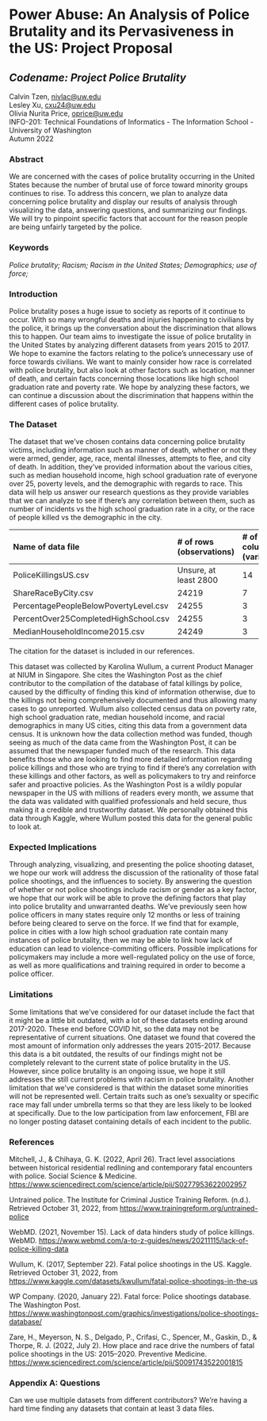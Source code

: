 # Power Abuse: An Analysis of Police Brutality and its Pervasiveness in the US: Project Proposal

## *_Codename: Project Police Brutality_*  
Calvin Tzen, nivlac@uw.edu  
Lesley Xu, cxu24@uw.edu  
Olivia Nurita Price, oprice@uw.edu  
INFO-201: Technical Foundations of Informatics - The Information School - University of Washington  
Autumn 2022

### Abstract
We are concerned with the cases of police brutality occurring in the United States because the number of brutal use of force toward minority groups continues to rise.
To address this concern, we plan to analyze data concerning police brutality and display our results of analysis through visualizing the data, answering questions, and summarizing our findings. We will try to pinpoint specific factors that account for the reason people are being unfairly targeted by the police.

### Keywords
_Police brutality; Racism; Racism in the United States; Demographics; use of force;_

### Introduction
Police brutality poses a huge issue to society as reports of it continue to occur. With so many wrongful deaths and injuries happening to civilians by the police, it brings up the conversation about the discrimination that allows this to happen. Our team aims to investigate the issue of police brutality in the United States by analyzing different datasets from years 2015 to 2017. We hope to examine the factors relating to the police’s unnecessary use of force towards civilians. We want to mainly consider how race is correlated with police brutality, but also look at other factors such as location, manner of death, and certain facts concerning those locations like high school graduation rate and poverty rate. We hope by analyzing these factors, we can continue a discussion about the discrimination that happens within the different cases of police brutality.

### The Dataset
The dataset that we’ve chosen contains data concerning police brutality victims, including information such as manner of death, whether or not they were armed, gender, age, race, mental illnesses, attempts to flee, and city of death. In addition, they’ve provided information about the various cities, such as median household income, high school graduation rate of everyone over 25, poverty levels, and the demographic with regards to race. This data will help us answer our research questions as they provide variables that we can analyze to see if there’s any correlation between them, such as number of incidents vs the high school graduation rate in a city, or the race of people killed vs the demographic in the city.

| Name of data file | # of rows (observations) | # of columns (variables) |
| :--- | :--- | :---|
| PoliceKillingsUS.csv | Unsure, at least 2800 | 14 |
| ShareRaceByCity.csv | 24219 | 7 |
| PercentagePeopleBelowPovertyLevel.csv | 24255 | 3 |
| PercentOver25CompletedHighSchool.csv | 24255 | 3 |
| MedianHouseholdIncome2015.csv | 24249 | 3 |

The citation for the dataset is included in our references.

This dataset was collected by Karolina Wullum, a current Product Manager at NIUM in Singapore. She cites the Washington Post as the chief contributor to the compilation of the database of fatal killings by police, caused by the difficulty of finding this kind of information otherwise, due to the killings not being comprehensively documented and thus allowing many cases to go unreported. Wullum also collected census data on poverty rate, high school graduation rate, median household income, and racial demographics in many US cities, citing this data from a government data census. It is unknown how the data collection method was funded, though seeing as much of the data came from the Washington Post, it can be assumed that the newspaper funded much of the research. This data benefits those who are looking to find more detailed information regarding police killings and those who are trying to find if there’s any correlation with these killings and other factors, as well as policymakers to try and reinforce safer and proactive policies. As the Washington Post is a wildly popular newspaper in the US with millions of readers every month, we assume that the data was validated with qualified professionals and held secure, thus making it a credible and trustworthy dataset. We personally obtained this data through Kaggle, where Wullum posted this data for the general public to look at.

### Expected Implications
Through analyzing, visualizing, and presenting the police shooting dataset, we hope our work will address the discussion of the rationality of those fatal police shootings, and the influences to society. By answering the question of whether or not police shootings include racism or gender as a key factor, we hope that our work will be able to prove the defining factors that play into police brutality and unwarranted deaths. We’ve previously seen how police officers in many states require only 12 months or less of training before being cleared to serve on the force. If we find that for example, police in cities with a low high school graduation rate contain many instances of police brutality, then we may be able to link how lack of education can lead to violence-commiting officers. Possible implications for policymakers may include a more well-regulated policy on the use of force, as well as more qualifications and training required in order to become a police officer.

### Limitations
Some limitations that we’ve considered for our dataset include the fact that it might be a little bit outdated, with a lot of these datasets ending around 2017-2020. These end before COVID hit, so the data may not be representative of current situations. One dataset we found that covered the most amount of information only addresses the years 2015-2017. Because this data is a bit outdated, the results of our findings might not be completely relevant to the current state of police brutality in the US. However, since police brutality is an ongoing issue, we hope it still addresses the still current problems with racism in police brutality. Another limitation that we’ve considered is that within the dataset some minorities will not be represented well. Certain traits such as one’s sexuality or specific race may fall under umbrella terms so that they are less likely to be looked at specifically. Due to the low participation from law enforcement, FBI are no longer posting dataset containing details of each incident to the public.

### References

Mitchell, J., & Chihaya, G. K. (2022, April 26). Tract level associations between historical residential redlining and contemporary fatal encounters with police. Social Science &amp; Medicine.
https://www.sciencedirect.com/science/article/pii/S0277953622002957

Untrained police. The Institute for Criminal Justice Training Reform. (n.d.). Retrieved October 31, 2022, from https://www.trainingreform.org/untrained-police

WebMD. (2021, November 15). Lack of data hinders study of police killings. WebMD. https://www.webmd.com/a-to-z-guides/news/20211115/lack-of-police-killing-data

Wullum, K. (2017, September 22). Fatal police shootings in the US. Kaggle. Retrieved October 31, 2022, from https://www.kaggle.com/datasets/kwullum/fatal-police-shootings-in-the-us

WP Company. (2020, January 22). Fatal force: Police shootings database. The Washington Post. https://www.washingtonpost.com/graphics/investigations/police-shootings-database/

Zare, H., Meyerson, N. S., Delgado, P., Crifasi, C., Spencer, M., Gaskin, D., &amp; Thorpe, R. J. (2022, July 2). How place and race drive the numbers of fatal police shootings in the US: 2015–2020. Preventive Medicine. https://www.sciencedirect.com/science/article/pii/S0091743522001815

### Appendix A: Questions
Can we use multiple datasets from different contributors? We’re having a hard time finding any datasets that contain at least 3 data files.
